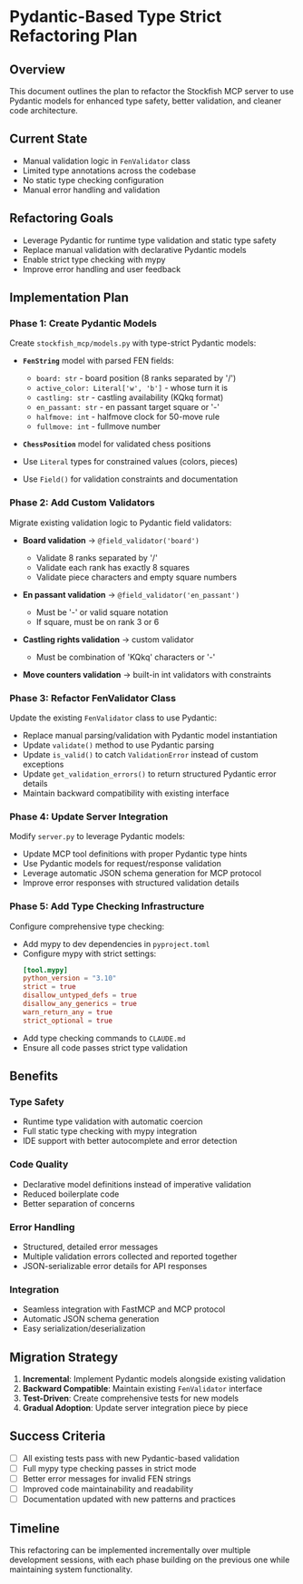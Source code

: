 # Pydantic-Based Type Strict Refactoring Plan

## Overview

This document outlines the plan to refactor the Stockfish MCP server to use Pydantic models for enhanced type safety, better validation, and cleaner code architecture.

## Current State

- Manual validation logic in `FenValidator` class
- Limited type annotations across the codebase
- No static type checking configuration
- Manual error handling and validation

## Refactoring Goals

- Leverage Pydantic for runtime type validation and static type safety
- Replace manual validation with declarative Pydantic models
- Enable strict type checking with mypy
- Improve error handling and user feedback

## Implementation Plan

### Phase 1: Create Pydantic Models

Create `stockfish_mcp/models.py` with type-strict Pydantic models:

- **`FenString`** model with parsed FEN fields:
  - `board: str` - board position (8 ranks separated by '/')
  - `active_color: Literal['w', 'b']` - whose turn it is
  - `castling: str` - castling availability (KQkq format)
  - `en_passant: str` - en passant target square or '-'
  - `halfmove: int` - halfmove clock for 50-move rule
  - `fullmove: int` - fullmove number

- **`ChessPosition`** model for validated chess positions
- Use `Literal` types for constrained values (colors, pieces)
- Use `Field()` for validation constraints and documentation

### Phase 2: Add Custom Validators

Migrate existing validation logic to Pydantic field validators:

- **Board validation** → `@field_validator('board')`
  - Validate 8 ranks separated by '/'
  - Validate each rank has exactly 8 squares
  - Validate piece characters and empty square numbers

- **En passant validation** → `@field_validator('en_passant')`
  - Must be '-' or valid square notation
  - If square, must be on rank 3 or 6

- **Castling rights validation** → custom validator
  - Must be combination of 'KQkq' characters or '-'

- **Move counters validation** → built-in int validators with constraints

### Phase 3: Refactor FenValidator Class

Update the existing `FenValidator` class to use Pydantic:

- Replace manual parsing/validation with Pydantic model instantiation
- Update `validate()` method to use Pydantic parsing
- Update `is_valid()` to catch `ValidationError` instead of custom exceptions
- Update `get_validation_errors()` to return structured Pydantic error details
- Maintain backward compatibility with existing interface

### Phase 4: Update Server Integration

Modify `server.py` to leverage Pydantic models:

- Update MCP tool definitions with proper Pydantic type hints
- Use Pydantic models for request/response validation
- Leverage automatic JSON schema generation for MCP protocol
- Improve error responses with structured validation details

### Phase 5: Add Type Checking Infrastructure

Configure comprehensive type checking:

- Add mypy to dev dependencies in `pyproject.toml`
- Configure mypy with strict settings:
  ```toml
  [tool.mypy]
  python_version = "3.10"
  strict = true
  disallow_untyped_defs = true
  disallow_any_generics = true
  warn_return_any = true
  strict_optional = true
  ```
- Add type checking commands to `CLAUDE.md`
- Ensure all code passes strict type validation

## Benefits

### Type Safety
- Runtime type validation with automatic coercion
- Full static type checking with mypy integration
- IDE support with better autocomplete and error detection

### Code Quality
- Declarative model definitions instead of imperative validation
- Reduced boilerplate code
- Better separation of concerns

### Error Handling
- Structured, detailed error messages
- Multiple validation errors collected and reported together
- JSON-serializable error details for API responses

### Integration
- Seamless integration with FastMCP and MCP protocol
- Automatic JSON schema generation
- Easy serialization/deserialization

## Migration Strategy

1. **Incremental**: Implement Pydantic models alongside existing validation
2. **Backward Compatible**: Maintain existing `FenValidator` interface
3. **Test-Driven**: Create comprehensive tests for new models
4. **Gradual Adoption**: Update server integration piece by piece

## Success Criteria

- [ ] All existing tests pass with new Pydantic-based validation
- [ ] Full mypy type checking passes in strict mode
- [ ] Better error messages for invalid FEN strings
- [ ] Improved code maintainability and readability
- [ ] Documentation updated with new patterns and practices

## Timeline

This refactoring can be implemented incrementally over multiple development sessions, with each phase building on the previous one while maintaining system functionality.